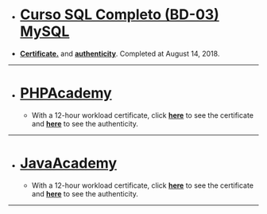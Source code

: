 * # [Curso SQL Completo (BD-03) MySQL](https://github.com/samuel-sanches-BR/Cursos-Softblue/tree/Curso-SQL-SoftBlue)
 * **[Certificate.](https://drive.google.com/open?id=1MFt9uJ_Ztd0Fa50JZU2xrE0js_G6BeiQ)** and **[authenticity](http://www.softblue.com.br/certificado/334117356A2E)**. Completed at August 14, 2018.
-------------------------------------------------------

* # [PHPAcademy](https://github.com/samuel-sanches-BR/Cursos-Softblue/blob/PHPAcademy/README.md)
  * With a 12-hour workload certificate, click **[here](https://github.com/samuel-sanches-BR/Cursos-Softblue/blob/exercise-phpacademy/341118645604.pdf)** to see the certificate and **[here](http://www.softblue.com.br/certificado/341118645604)** to see the authenticity.
-------------------------------------------------------

* # [JavaAcademy](https://github.com/samuel-sanches-BR/Cursos-Softblue/tree/JAVAAcademy)
  * With a 12-hour workload certificate, click **[here](https://github.com/samuel-sanches-BR/Cursos-Softblue/blob/exercise-javaacademy/JacaAcademy_certified.pdf)** to see the certificate and **[here](http://soft.blue/certificado/33543159D645)** to see the authenticity.
-------------------------------------------------------
